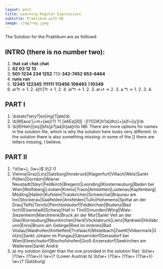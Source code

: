 ```yaml
---
layout: post
title: Learning Regular Expressions
subtitle: Praktikum with RE
image: /img/reg.jpeg
---
```


The Solution for the Praktikum are as folllowd:

## INTRO (there is no number two):
1. t**hat** **cat** c**hat** p**hat**
3. **02** **03** **12** **13**
4. **501-1234** **234 1252** 713-**342-7452** **653-6464**
5. **runs** **run**
6. **12345** **122345** **111111** **113456** **109493** 5**10349**
7. ar?t -> 1. 2.
   a[fr]?t -> 1. 2. 4.
   ar*t -> 1. 2. 3.
   ar+t -> 2. 3.
   a.*t -> 1. 2. 3. 4.

## PART I
1. \b(eats?(ery?|en|ing)?|ate)\b
2. \b(M[auo\']+m+[ae]r?) ?( [eAEa][lI][ -])?([GK]h?a[dhz]+[a]f+[iy])\b
3. \b[IEHieh][siṣ][bfs]p?[aā]h[aā]n\b
NB: There are more options for names in the solution file, which is why the solution here looks very different.
In the solution there is also something missing: in some of the [] there are letters missing, I believe.

## PART II
1. ^\t(\w+), (\w+)$ 
    \t\2 \1
2. Vienna|Graz|Linz|Salzburg|Innsbruck|Klagenfurt|Villach|Wels|Sankt Pölten|Dornbirn|Wiener Neustadt|Steyr|Feldkirch|Bregenz|Leonding|Klosterneuburg|Baden bei Wien|Wolfsberg|Leoben|Krems|Traun|Amstetten|Lustenau|Kapfenberg|Mödling|Hallein|Kufstein|Traiskirchen|Schwechat|Braunau am Inn|Stockerau|Saalfelden|Ansfelden|Tulln|Hohenems|Spittal an der Drau|Telfs|Ternitz|Perchtoldsdorf|Feldkirchen|Bludenz|Bad Ischl|Eisenstadt|Schwaz|Hall in Tirol|Gmunden|Wörgl|Wals-Siezenheim|Marchtrenk|Bruck an der Mur|Sankt Veit an der Glan|Korneuburg|Neunkirchen|Hard|Vöcklabruck|Lienz|Rankweil|Hollabrunn|Enns|Brunn am Gebirge|Ried im Innkreis|Bad Vöslau|Waidhofen|Knittelfeld|Trofaiach|Mistelbach|Zwettl|Völkermark|Götzis|Sankt Johann im Pongau|Gänserndorf|Gerasdorf bei Wien|Ebreichsdorf|Bischofshofen|Groß-Enzersdorf|Seekirchen am Wallersee|Sankt Andrä
3. a) my solution (longer than the one provided in the solution file): \b(\w+ )?(\w+ )?(\w+)(-\w+)? \(Lower Austria\)
    b) \b(\w+ )?(\w+ )?(\w+ )?(\w+)(-\w+)? \(Salzburg\)


